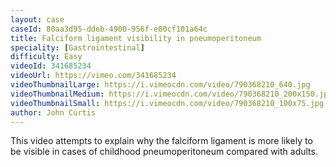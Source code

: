 ```yaml
---
layout: case
caseId: 80aa3d95-ddeb-4900-956f-e80cf101a64c
title: Falciform ligament visibility in pneumoperitoneum
speciality: [Gastrointestinal]
difficulty: Easy
videoId: 341685234
videoUrl: https://vimeo.com/341685234
videoThumbnailLarge: https://i.vimeocdn.com/video/790368210_640.jpg
videoThumbnailMedium: https://i.vimeocdn.com/video/790368210_200x150.jpg
videoThumbnailSmall: https://i.vimeocdn.com/video/790368210_100x75.jpg
author: John Curtis
---
```


This video attempts to explain why the falciform ligament is more likely to be visible in cases of childhood pneumoperitoneum compared with adults.